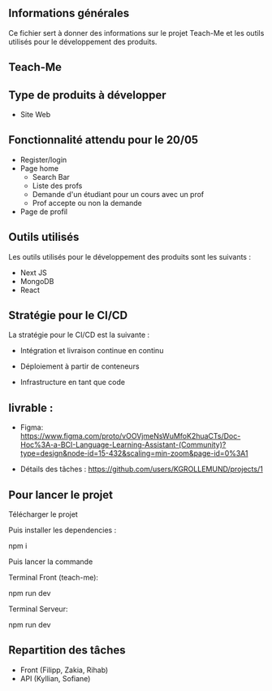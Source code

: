 ## Informations générales

Ce fichier sert à donner des informations sur le projet Teach-Me et les outils utilisés pour le développement des produits.

## Teach-Me

## Type de produits à développer

- Site Web

## Fonctionnalité attendu pour le 20/05

- Register/login
- Page home
    - Search Bar
    - Liste des profs
    - Demande d'un étudiant pour un cours avec un prof 
    - Prof accepte ou non la demande
- Page de profil


## Outils utilisés

Les outils utilisés pour le développement des produits sont les suivants :

- Next JS
- MongoDB 
- React

## Stratégie pour le CI/CD

La stratégie pour le CI/CD est la suivante :

- Intégration et livraison continue en continu

- Déploiement à partir de conteneurs 

- Infrastructure en tant que code

## livrable :
 - Figma: https://www.figma.com/proto/vOOVjmeNsWuMfoK2huaCTs/Doc-Hoc%3A-a-BCI-Language-Learning-Assistant-(Community)?type=design&node-id=15-432&scaling=min-zoom&page-id=0%3A1

 - Détails des tâches : https://github.com/users/KGROLLEMUND/projects/1

## Pour lancer le projet

Télécharger le projet 

Puis installer les dependencies :

npm i

Puis lancer la commande

Terminal Front (teach-me):

npm run dev

Terminal Serveur:

npm run dev

## Repartition des tâches 

- Front (Filipp, Zakia, Rihab)
- API (Kyllian, Sofiane)


